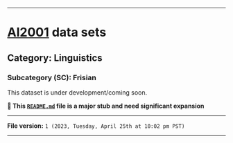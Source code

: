 
***

# [AI2001](https://github.com/seanpm2001/AI2001/) data sets

## Category: Linguistics

### Subcategory (SC): Frisian

This dataset is under development/coming soon.

**🌱️ This [`README.md`](/README.md) file is a major stub and need significant expansion**

***

**File version:** `1 (2023, Tuesday, April 25th at 10:02 pm PST)`

***
